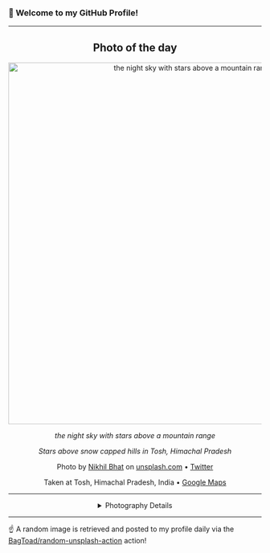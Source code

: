 ### 👋 Welcome to my GitHub Profile!

----
<div align="center">

## Photo of the day
  
  <a href="https://unsplash.com/photos/the-night-sky-with-stars-above-a-mountain-range-3eo5pgZlXVY"><img width="720" src="https://images.unsplash.com/photo-1654189675027-870958da3e13?crop=entropy&cs=tinysrgb&fit=max&fm=jpg&ixid=M3w1OTQ0OTd8MHwxfHJhbmRvbXx8fHx8fHx8fDE3NTI5OTE4MzZ8&ixlib=rb-4.1.0&q=80&w=1080" alt="the night sky with stars above a mountain range"></a>
  
  <em>the night sky with stars above a mountain range</em>
  
  <em>Stars above snow capped hills in Tosh, Himachal Pradesh</em>

  Photo by [Nikhil Bhat](null) on [unsplash.com](https://unsplash.com/) • [Twitter](https://twitter.com/Nikhil_Bhat6)
  
  Taken at Tosh, Himachal Pradesh, India • [Google Maps](https://www.google.com/maps/search/?api=1&query=32.015434,77.453704)
  
  ---
  
<details>
<summary>Photography Details</summary>
  
| Parameter     | Value |
| ------------- | ----- |
| Camera Model  |  one fusion+ |
| Exposure Time | 0.6 |
| Aperture      | 1.8 |
| Focal Length  | 5.5 |
| ISO           | 3200 |
| Location      | Tosh, Himachal Pradesh, India (India) |
| Coordinates   | Latitude 32.015434, Longitude 77.453704 |

</details>

</div>

----

☝️ A random image is retrieved and posted to my profile daily via the [BagToad/random-unsplash-action](https://github.com/BagToad/random-unsplash-action) action!
